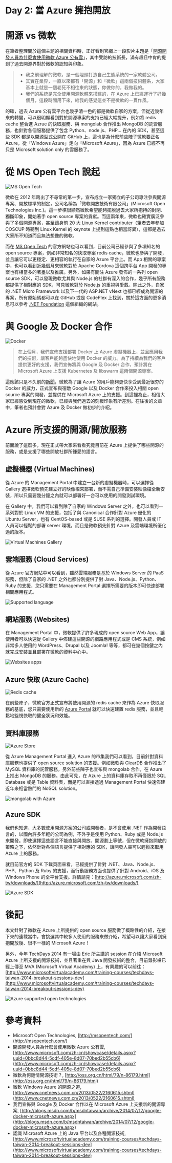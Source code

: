 Day 2: 當 Azure 擁抱開放
======================

# 開源 vs 微軟

在筆者整理關於這個主題的相關資料時，正好看到官網上一段影片主題是「[開源開發人員為什麼會使用微軟 Azure 公有雲](http://www.microsoft.com/zh-cn/showcase/details.aspx?uuid=0bbc8d44-5cdf-405e-8d07-70bed2b55cb6)」，其中受訪的技術長，滿有趣且中肯的提到了過去開源界對於微軟的認知與印象。

> * 我之前理解的微軟，是一個埋頭打造自己生態系統的一家軟體公司。
> * 其實在業界，一直以來都有「開源」和「微軟」這兩個技術體系，大家基本上就是一個老死不相往來的狀態，你做你的，我做我的。
> * 我們的系統是完全使用開源軟體來搭建的，在 Azure 上已經運行了好幾個月，這段時間用下來，給我的感覺這並不是微軟的一貫作風。

的確，過去 Azure 公有雲平台也幾乎清一色的都是微軟自家的方案，但從近幾年來的轉變，可以很明顯看到對於開源專案的支持已經大幅提升，例如將 redis cache 整合進 Azrue 的快取服務、與 mongolab 合作推出 MongoDB 的託管服務，也針對各個服務提供了包含 Python、node.js、PHP... 在內的 SDK，甚至這些 SDK 都是以開源型式公開在 GitHub 上，這也是為什麼前些陣子微軟要正名 Azure，從「Windows Azure」走向「Microsoft Azure」，因為 Azure 已經不再只是 Microsoft solution only 的雲服務了。


# 從 MS Open Tech 說起

![MS Open Tech](https://raw.githubusercontent.com/hungys/azure-blog/master/media/02-when-azure-embrace-open/ms-open-tech.png)

微軟在 2012 年跨出了不尋常的第一步，宣布成立一家獨立的子公司專注參與開源專案、開放標準的制定，公司名稱為「微軟開放技術有限公司」(Microsoft Open Technologies Inc.)。這一步棋很顯然微軟希望能夠擺脫過去大家所抱持的封閉、獨斷印象，開始著手 open source 專案的貢獻。而這兩年來，微軟也確實廣泛參與了多個開源專案，甚至躋身前 20 大 Linux Kernel contributer（筆者去年參加 COSCUP 時聽到 Linux Kernel 的 keynote 上提到這點也相當訝異），這都是過去大家所不知道而且無法想像的微軟。

而在 [MS Open Tech](http://msopentech.com/) 的官方網站也可以看到，目前公司已經參與了多項知名的 open source 專案，例如非常知名的快取專案 redis cache，微軟也參與了開發，並且讓它可以更穩定、更相容的執行在自家的 Azure 平台上。而 App 相關的專案中，也可以看到近幾個月來微軟對於 Apache Cordova 這個跨平台 App 開發的專案也有相當多的著墨以及推廣。另外，如果有關注 Azure 發佈的一系列 open source SDK，可以發現微軟尤其與 Node.js 的社群有深入的合作，幾乎所有服務都提供了相對應的 SDK，可見微軟對於 Node.js 的重視與愛戴。除此之外，自家的 .NET Micro Framework 以及下一代的 ASP.NET vNext 也都已經成為開源的專案，所有原始碼都可以在 GitHub 或是 CodePlex 上找到，關於這方面的更多消息可以參考 [.NET Foundation](http://www.dotnetfoundation.org/) 這個組織的網站。

# 與 Google 及 Docker 合作

![Docker](https://raw.githubusercontent.com/hungys/azure-blog/master/media/02-when-azure-embrace-open/docker.png)

> 在上個月，我們宣佈支援部署 Docker 上 Azure 虛擬機器上，並且應用我們的技術，讓客戶能夠盡快地使用 Docker 的威力。為了持續為我們的客戶提供更好的支援，我們宣佈將與 Google 及 Docker 合作，預計將在 Microsoft Azure 上支援 Kubernetes 及 libswarm 這兩個開源專案。

這應該只是不久前的[新聞](http://blogs.msdn.com/b/msdntaiwan/archive/2014/07/12/google-docker-microsoft-azure.aspx)，微軟為了讓 Azure 的用戶能夠更快享受到最近很夯的 Docker 的威力，正式宣布與宿敵 Google 以及 Docker 合作來投入相關 open source 專案的開發，並提供在 Microsoft Azure 上的支援。到這裡為止，相信大家已經感受到現在的微軟，已經與我們過去的刻板印象有所差別。在往後的文章中，筆者也預計會對 Azure 及 Docker 做初步的介紹。

# Azure 所支援的開源/開放服務

前面說了這麼多，現在正式帶大家來看看究竟目前在 Azure 上提供了哪些開源的服務，或是支援了哪些開放社群所鍾愛的語言。

## 虛擬機器 (Virtual Machines)

從 Azure 的 Management Portal 中建立一台新的虛擬機器時，可以選擇從 Gallery 選擇微軟預先建立好的映像檔來部署，而不需自己準備安裝映像檔全新安裝，所以只需要幾分鐘之內就可以部署好一台可以使用的開發測試環境。

在 Gallery 中，我們可以看到除了自家的 Windows Server 之外，也可以看到一系列對於 Linux VM 的支援，包括了與 Canonical 合作針對 Azure 優化的 Ubuntu Server，也有 CentOS-based 或是 SUSE 系列的選擇。開發人員或 IT 人員可以輕鬆的部署 server 環境，而且是微軟預先針對 Azure 及雲端環境所優化過的版本。

![Virtual Machines Gallery](https://raw.githubusercontent.com/hungys/azure-blog/master/media/02-when-azure-embrace-open/virtual-machine-gallery.png)

## 雲端服務 (Cloud Services)

從 Azure 官方網站中可以看到，雖然雲端服務是基於 Windows Server 的 PaaS 服務，但除了自家的 .NET 之外也都分別提供了對 Java、Node.js、Python、Ruby 的支援，您只需要在 Management Portal 選擇所需要的版本即可快速部署相關應用程式。

![Supported language](https://raw.githubusercontent.com/hungys/azure-blog/master/media/02-when-azure-embrace-open/websites-language.png)

## 網站服務 (Websites)

在 Management Portal 中，微軟提供了許多現成的 open source Web App，讓使用者可以快速從 Gallery 中佈建這些開源的網路應用程式或是 CMS 系統，例如非常多人使用的 WordPress、Drupal 以及 Joomla! 等等，都可在幾個按鍵之內就完成安裝並且部署在微軟的資料中心中。

![Websites apps](https://raw.githubusercontent.com/hungys/azure-blog/master/media/02-when-azure-embrace-open/wordpress.png)

## Azure 快取 (Azure Cache)

![Redis cache](https://raw.githubusercontent.com/hungys/azure-blog/master/media/02-when-azure-embrace-open/redis.png)

在前些陣子，微軟官方正式宣布將使用開源的 redis cache 來作為 Azure 快取服務的基底，您只需要使用新的 [Azure Portal](https://portal.azure.com/) 就可以快速建置 redis 服務，並且輕鬆地監視快取的健全狀況和效能。

## 資料庫服務

![Azure Store](https://raw.githubusercontent.com/hungys/azure-blog/master/media/02-when-azure-embrace-open/management-portal-store.png)

從 Azure Management Portal 進入 Azure 的市集我們可以看到，目前針對資料庫服務也提供了 open source solution 的支援。例如微軟與 ClearDB 合作推出了 MySQL 資料庫的託管服務，另外前些陣子也宣布與 mongolab 合作，在 Azure 上推出 MongoDB 的服務。由此可見，在 Azure 上的資料庫存取不再僅限於 SQL Database 或是 Table 資料表，而是可以直接透過 Management Portal 快速佈建近年來相當熱門的 NoSQL solution。

![mongolab with Azure](https://raw.githubusercontent.com/hungys/azure-blog/master/media/02-when-azure-embrace-open/mongolab.png)

## Azure SDK

我們也知道，大多數使用開源方案的公司或開發者，是不會使用 .NET 作為開發語言的，以國內許多年輕的公司為例，不外乎是使用 Python、Ruby 或是 Node.js 來開發。即使選擇這些語言不能直接與開放、開源劃上等號，但在微軟擁抱開放的策略之下，依然針對各個語言提供了相對應的 SDK，讓開發人員可以輕鬆來取用 Azure 上的服務。

就目前官方的 SDK 下載頁面來看，已經提供了針對 .NET、Java、Node.js、PHP、Python 及 Ruby 的支援，而行動服務方面也提供了針對 Android、iOS 及 Windows Phone 的全平台支援。詳情請見：[http://azure.microsoft.com/zh-tw/downloads/](http://azure.microsoft.com/zh-tw/downloads/)

![Azure SDK](https://raw.githubusercontent.com/hungys/azure-blog/master/media/02-when-azure-embrace-open/azure-sdk.png)

# 後記

本文針對了微軟在 Azure 上所提供的 open source 服務做了概略性的介紹，在接下來的連載當中，會挑選其中較多人使用的服務來做介紹，希望可以讓大家看到擁抱開放後、很不一樣的 Microsoft Azure！

另外，今年 TechDays 2014 有一場由 Eric 所主講的 session 在介紹 Microsoft Azure 上所支援的開源技術，並且著重在與 Java 開發技術的整合，目前錄影檔已經上傳至 MVA (Microsoft Virtual Academy) 上，有興趣的可以前往：[http://www.microsoftvirtualacademy.com/training-courses/techdays-taiwan-2014-breakout-sessions-dev](http://www.microsoftvirtualacademy.com/training-courses/techdays-taiwan-2014-breakout-sessions-dev)

![Azure supported open technologies](https://raw.githubusercontent.com/hungys/azure-blog/master/media/02-when-azure-embrace-open/azure-supported-open.png)

# 參考資料

- Microsoft Open Technologies, [http://msopentech.com/](http://msopentech.com/)
- 開源開發人員為什麼會使用微軟 Azure 公有雲, [http://www.microsoft.com/zh-cn/showcase/details.aspx?uuid=0bbc8d44-5cdf-405e-8d07-70bed2b55cb6](http://www.microsoft.com/zh-cn/showcase/details.aspx?uuid=0bbc8d44-5cdf-405e-8d07-70bed2b55cb6)
- 微軟為何鍾情開源技術？, [http://oss.org.cn/html/79/n-86179.html](http://oss.org.cn/html/79/n-86179.html)
- 微軟 Windows Azure 的開源之道, [http://www.cnetnews.com.cn/2013/0522/2160615.shtml](http://www.cnetnews.com.cn/2013/0522/2160615.shtml)
- 我們宣佈與 Google 及 Docker 合作以在 Microsoft Azure 上支援新的開源專案, [http://blogs.msdn.com/b/msdntaiwan/archive/2014/07/12/google-docker-microsoft-azure.aspx](http://blogs.msdn.com/b/msdntaiwan/archive/2014/07/12/google-docker-microsoft-azure.aspx)
- 認識 Microsoft Azure 上的 Java 平台以及各種開源技術, [http://www.microsoftvirtualacademy.com/training-courses/techdays-taiwan-2014-breakout-sessions-dev](http://www.microsoftvirtualacademy.com/training-courses/techdays-taiwan-2014-breakout-sessions-dev)